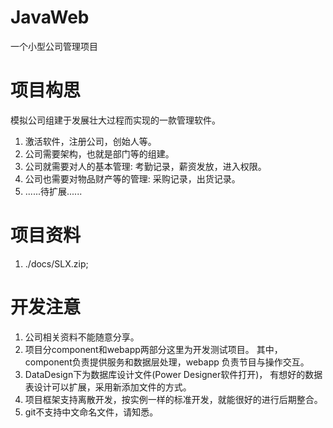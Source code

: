 JavaWeb
=======

一个小型公司管理项目

项目构思
=======

模拟公司组建于发展壮大过程而实现的一款管理软件。
1. 激活软件，注册公司，创始人等。
2. 公司需要架构，也就是部门等的组建。
3. 公司就需要对人的基本管理:
   考勤记录，薪资发放，进入权限。
4. 公司也需要对物品财产等的管理:
   采购记录，出货记录。
5. ......待扩展......
   
项目资料
=======

1. ./docs/SLX.zip;


开发注意
=======

1. 公司相关资料不能随意分享。
2. 项目分component和webapp两部分这里为开发测试项目。
   其中，component负责提供服务和数据层处理，webapp
   负责节目与操作交互。
3. DataDesign下为数据库设计文件(Power Designer软件打开)，
   有想好的数据表设计可以扩展，采用新添加文件的方式。
4. 项目框架支持离散开发，按实例一样的标准开发，就能很好的进行后期整合。
5. git不支持中文命名文件，请知悉。
